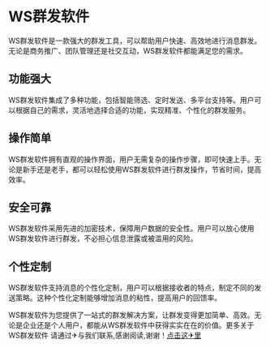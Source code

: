 # WS群发软件

WS群发软件是一款强大的群发工具，可以帮助用户快速、高效地进行消息群发。无论是商务推广、团队管理还是社交互动，WS群发软件都能满足您的需求。

## 功能强大
WS群发软件集成了多种功能，包括智能筛选、定时发送、多平台支持等。用户可以根据自己的需求，灵活地选择合适的功能，实现精准、个性化的群发服务。

## 操作简单
WS群发软件拥有直观的操作界面，用户无需复杂的操作步骤，即可快速上手。无论是新手还是老手，都可以轻松使用WS群发软件进行群发操作，节省时间，提高效率。

## 安全可靠
WS群发软件采用先进的加密技术，保障用户数据的安全性。用户可以放心使用WS群发软件进行群发，不必担心信息泄露或被滥用的风险。

## 个性定制
WS群发软件支持消息的个性化定制，用户可以根据接收者的特点，制定不同的发送策略。这种个性化定制能够增加消息的粘性，提高用户的回馈率。

WS群发软件为您提供了一站式的群发解决方案，让群发变得更加简单、高效。无论是企业还是个人用户，都能从WS群发软件中获得实实在在的价值。更多关于WS群发软件 请通过✈与我们联系,感谢阅读,谢谢！[点击这✈里](https://t.me/pt99bot)